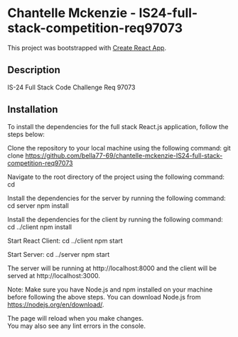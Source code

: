 # Chantelle Mckenzie - IS24-full-stack-competition-req97073

This project was bootstrapped with [Create React App](https://github.com/facebook/create-react-app).

## Description

IS-24 Full Stack Code Challenge Req 97073

## Installation
To install the dependencies for the full stack React.js application, follow the steps below:

Clone the repository to your local machine using the following command:
git clone <https://github.com/bella77-69/chantelle-mckenzie-IS24-full-stack-competition-req97073>

Navigate to the root directory of the project using the following command:
cd <code-challenge>

Install the dependencies for the server by running the following command:
cd server
npm install

Install the dependencies for the client by running the following command:
cd ../client
npm install

Start React Client: 
cd ../client
npm start

Start Server:
cd ../server
npm start 

The server will be running at http://localhost:8000 and the client will be served at http://localhost:3000.

Note: Make sure you have Node.js and npm installed on your machine before following the above steps. You can download Node.js from https://nodejs.org/en/download/.

The page will reload when you make changes.\
You may also see any lint errors in the console.






